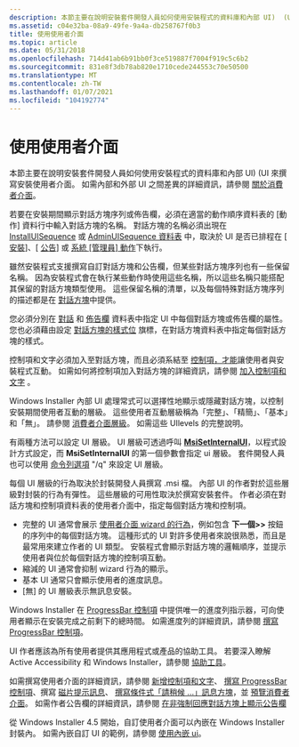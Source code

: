 ```yaml
---
description: 本節主要在說明安裝套件開發人員如何使用安裝程式的資料庫和內部 UI)  (UI 來撰寫安裝使用者介面。
ms.assetid: c04e32ba-08a9-49fe-9a4a-db258767f0b3
title: 使用使用者介面
ms.topic: article
ms.date: 05/31/2018
ms.openlocfilehash: 714d41ab6b91bb0f3ce519887f7004f919c5c6b2
ms.sourcegitcommit: 831e8f3db78ab820e1710cede244553c70e50500
ms.translationtype: MT
ms.contentlocale: zh-TW
ms.lasthandoff: 01/07/2021
ms.locfileid: "104192774"
---
```

# <a name="using-the-user-interface"></a>使用使用者介面

本節主要在說明安裝套件開發人員如何使用安裝程式的資料庫和內部 UI)  (UI 來撰寫安裝使用者介面。 如需內部和外部 UI 之間差異的詳細資訊，請參閱 [關於消費者介面](about-the-user-interface.md)。

若要在安裝期間顯示對話方塊序列或佈告欄，必須在適當的動作順序資料表的 [動作] 資料行中輸入對話方塊的名稱。 對話方塊的名稱必須出現在 [InstallUISequence](installuisequence-table.md) 或 [AdminUISequence 資料表](adminuisequence-table.md) 中，取決於 UI 是否已排程在 [ [安裝](install-action.md)]、[ [公告](advertise-action.md)] 或 [系統 [管理員] 動作](admin-action.md)下執行。

雖然安裝程式支援撰寫自訂對話方塊和公告欄，但某些對話方塊序列也有一些保留名稱。 因為安裝程式會在執行某些動作時使用這些名稱，所以這些名稱只能搭配其保留的對話方塊類型使用。 這些保留名稱的清單，以及每個特殊對話方塊序列的描述都是在 [對話方塊](dialog-boxes.md)中提供。

您必須分別在 [對話](dialog-table.md) 和 [佈告欄](billboard-table.md) 資料表中指定 UI 中每個對話方塊或佈告欄的屬性。 您也必須藉由設定 [對話方塊的樣式位](dialog-style-bits.md) 旗標，在對話方塊資料表中指定每個對話方塊的樣式。

控制項和文字必須加入至對話方塊，而且必須系結至 [控制項，才能](controlevent-overview.md)讓使用者與安裝程式互動。 如需如何將控制項加入對話方塊的詳細資訊，請參閱 [加入控制項和文字](adding-controls-and-text.md) 。

Windows Installer 內部 UI 處理常式可以選擇性地顯示或隱藏對話方塊，以控制安裝期間使用者互動的層級。 這些使用者互動層級稱為「完整」、「精簡」、「基本」和「無」。 請參閱 [消費者介面層級](user-interface-levels.md)。 如需這些 UIlevels 的完整說明。

有兩種方法可以設定 UI 層級。 UI 層級可透過呼叫 [**MsiSetInternalUI**](/windows/desktop/api/Msi/nf-msi-msisetinternalui)，以程式設計方式設定，而 **MsiSetInternalUI** 的第一個參數會指定 ui 層級。 套件開發人員也可以使用 [命令列選項](command-line-options.md) "/q" 來設定 UI 層級。

每個 UI 層級的行為取決於封裝開發人員撰寫 .msi 檔。 內部 UI 的作者對於這些層級對封裝的行為有彈性。 這些層級的可用性取決於撰寫安裝套件。 作者必須在對話方塊和控制項資料表的使用者介面中，指定每個對話方塊和控制項。

-   完整的 UI 通常會展示 [使用者介面 wizard 的行為](user-interface-wizard-behavior.md)，例如包含 **下一個>>** 按鈕的序列中的每個對話方塊。 這種形式的 UI 對許多使用者來說很熟悉，而且是最常用來建立作者的 UI 類型。 安裝程式會顯示對話方塊的邏輯順序，並提示使用者與位於每個對話方塊的控制項互動。
-   縮減的 UI 通常會抑制 wizard 行為的顯示。
-   基本 UI 通常只會顯示使用者的進度訊息。
-   [無] 的 UI 層級表示無訊息安裝。

Windows Installer 在 [ProgressBar 控制項](progressbar-control.md) 中提供唯一的進度列指示器，可向使用者顯示在安裝完成之前剩下的總時間。 如需進度列的詳細資訊，請參閱 [撰寫 ProgressBar 控制項](authoring-a-progressbar-control.md)。

UI 作者應該為所有使用者提供其應用程式或產品的協助工具。 若要深入瞭解 Active Accessibility 和 Windows Installer，請參閱 [協助工具](accessibility.md)。

如需撰寫使用者介面的詳細資訊，請參閱 [新增控制項和文字](adding-controls-and-text.md)、 [撰寫 ProgressBar 控制項](authoring-a-progressbar-control.md)、撰寫 [磁片提示訊息](authoring-disk-prompt-messages.md)、 [撰寫條件式「請稍候 ...」訊息方塊](authoring-a-conditional-please-wait-------message-box.md)，並 [預覽消費者介面](previewing-the-user-interface.md)。 如需作者公告欄的詳細資訊，請參閱 [在非強制回應對話方塊上顯示公告欄](displaying-billboards-on-a-modeless-dialog.md)

從 Windows Installer 4.5 開始，自訂使用者介面可以內嵌在 Windows Installer 封裝內。 如需內嵌自訂 UI 的範例，請參閱 [使用內嵌 ui](using-an-embedded-ui.md)。

 

 



